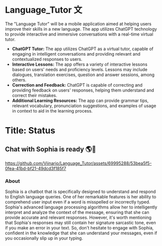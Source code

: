# Language_Tutor 文

The "Language Tutor" will be a mobile application aimed at helping users improve their skills in a new language. The app utilizes ChatGPT technology to provide interactive and immersive conversations with a real-time virtual tutor.
- __ChatGPT Tutor:__ The app utilizes ChatGPT as a virtual tutor, capable of engaging in intelligent conversations and providing relevant and contextualized responses to users.
- __Interactive Lessons:__ The app offers a variety of interactive lessons based on users' needs and proficiency levels. Lessons may include dialogues, translation exercises, question and answer sessions, among others.
- __Correction and Feedback:__ ChatGPT is capable of correcting and providing feedback on users' responses, helping them understand and correct their mistakes.
- __Additional Learning Resources:__ The app can provide grammar tips, relevant vocabulary, pronunciation suggestions, and examples of usage in context to aid in the learning process.

# Title: Status

## Chat with Sophia is ready 🌎🚀


https://github.com/Viinario/Language_Tutor/assets/69995288/53bea5f5-0fea-41bd-bf21-49dcd3f185f7

### About
Sophia is a chatbot that is specifically designed to understand and respond to English language queries. One of her remarkable features is her ability to comprehend user input even if a word is misspelled or incorrectly typed. Sophia's advanced language processing algorithms allow her to intelligently interpret and analyze the context of the message, ensuring that she can provide accurate and relevant responses. However, it's worth mentioning that Sophia's responses may still contain her signature sarcastic tone, even if you make an error in your text. So, don't hesitate to engage with Sophia, confident in the knowledge that she can understand your messages, even if you occasionally slip up in your typing.

